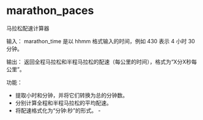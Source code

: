# marathon_paces
马拉松配速计算器

输入： marathon_time 是以 hhmm 格式输入的时间，例如 430 表示 4 小时 30 分钟。

输出： 返回全程马拉松和半程马拉松的配速（每公里的时间），格式为“X分X秒每公里”。

功能：
- 提取小时和分钟，并将它们转换为总的分钟数。
- 分别计算全程和半程马拉松的平均配速。
- 将配速格式化为“分钟:秒”的形式。
-  
 